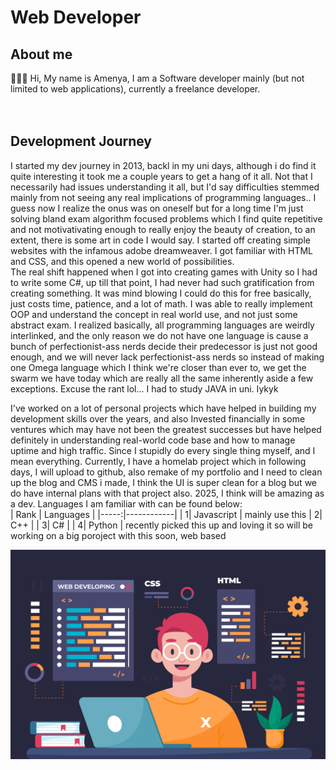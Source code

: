 #  Web Developer
## About me
👋👋👋 Hi, My name is Amenya, I am a Software developer mainly (but not limited to web applications), currently a freelance developer. </br> 
</br>
</br>
## Development Journey
I started my dev journey in 2013, backl in my uni days, although i do find it quite interesting it took me a couple years to get a hang of it all. Not that I necessarily had issues understanding it all,
but I'd say difficulties stemmed mainly from not seeing any real implications of programming languages.. I guess now I realize the onus was on oneself but for a long time I'm just solving bland exam
algorithm focused problems which I find quite repetitive and not motivativating enough to really enjoy the beauty of creation, to an extent, there is some art in code I would say.
I started off creating simple websites with the infamous adobe dreamweaver. I got familiar with HTML and CSS, and this opened a new world of possibilities. 
</br>
The real shift happened when I got into creating games with Unity so I had to write some C#, up till that point, I had never had such gratification from creating something. It was mind blowing I could do
this for free basically, just costs time, patience, and a lot of math. 
I was able to really implement OOP and understand the concept in real world use, and not just some abstract exam. I realized basically, all programming languages are weirdly interlinked, and the only reason
we do not have one language is cause a bunch of perfectionist-ass nerds decide their predecessor is just not good enough, and we will never lack perfectionist-ass nerds so instead of making one Omega language 
which I think we're closer than ever to, we get the swarm we have today which are really all the same inherently aside a few exceptions.
Excuse the rant lol... I had to study JAVA in uni. Iykyk

I've worked on a lot of personal projects which have helped in building my development skills over the years, and also Invested financially in some ventures which may have not been the greatest successes but have
helped definitely in understanding real-world code base and how to manage uptime and high traffic. Since I stupidly do every single thing myself, and I mean everything. Currently, I have a homelab project which in
following days, I will upload to github, also remake of my portfolio and I need to clean up the blog and CMS i made, I think the UI is super clean for a blog but we do have internal plans with that project also.
2025, I think will be amazing as a dev. 
Languages I am familiar with can be found below:
</br>
| Rank | Languages  |
|-----:|------------|
|     1| Javascript | mainly use this
|     2| C++        |
|     3| C#         |
|     4| Python     |  recently picked this up and loving it so will be working on a big poroject with this soon, web based
</br>

<picture>
 <source media="(prefers-color-scheme: dark)" srcset="/assets/images/image1.jpg">
 <source media="(prefers-color-scheme: light)" srcset="/assets/images/image1.jpg">
 <img alt="Shows an illustration of A developer" src="/assets/images/image1.jpg">
</picture>

